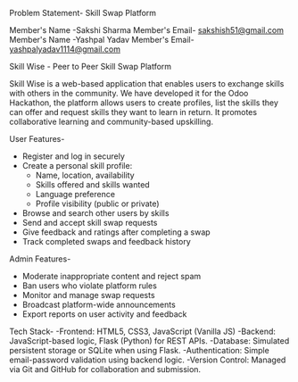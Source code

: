 Problem Statement- Skill Swap Platform

Member's Name -Sakshi Sharma  Member's Email- sakshish51@gmail.com                    Member's Name -Yashpal Yadav   Member's Email- yashpalyadav1114@gmail.com
                                                                                                                                                                           
Skill Wise - Peer to Peer Skill Swap Platform

Skill Wise is a web-based application that enables users to exchange skills with others in the community. 
We have developed it for the Odoo Hackathon, the platform allows users to create profiles, list the skills they can offer and request skills they want to learn in return. 
It promotes collaborative learning and community-based upskilling.


User Features-
- Register and log in securely
- Create a personal skill profile:
  - Name, location, availability
  - Skills offered and skills wanted
  - Language preference
  - Profile visibility (public or private)
- Browse and search other users by skills
- Send and accept skill swap requests
- Give feedback and ratings after completing a swap
- Track completed swaps and feedback history

Admin Features-
- Moderate inappropriate content and reject spam
- Ban users who violate platform rules
- Monitor and manage swap requests
- Broadcast platform-wide announcements
- Export reports on user activity and feedback

Tech Stack-
-Frontend: HTML5, CSS3, JavaScript (Vanilla JS)
-Backend: JavaScript-based logic, Flask (Python) for REST APIs.
-Database: Simulated persistent storage or SQLite when using Flask.
-Authentication: Simple email-password validation using backend logic.
-Version Control: Managed via Git and GitHub for collaboration and submission.
